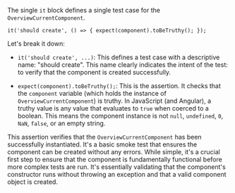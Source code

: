 The single `it` block defines a single test case for the `OverviewCurrentComponent`.

`it('should create', () => { expect(component).toBeTruthy(); });`

Let's break it down:

*   `it('should create', ...)`: This defines a test case with a descriptive name: "should create". This name clearly indicates the intent of the test: to verify that the component is created successfully.

*   `expect(component).toBeTruthy();`: This is the assertion. It checks that the `component` variable (which holds the instance of `OverviewCurrentComponent`) is truthy. In JavaScript (and Angular), a truthy value is any value that evaluates to `true` when coerced to a boolean.  This means the component instance is not `null`, `undefined`, `0`, `NaN`, `false`, or an empty string.

This assertion verifies that the `OverviewCurrentComponent` has been successfully instantiated. It's a basic smoke test that ensures the component can be created without any errors. While simple, it's a crucial first step to ensure that the component is fundamentally functional before more complex tests are run. It's essentially validating that the component's constructor runs without throwing an exception and that a valid component object is created.